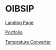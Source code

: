 
# OIBSIP

[Landing Page](https://ralasi.github.io/OIBSIP/landing_page)

[Portfolio](https://ralasi.github.io/OIBSIP/personal_porfolio)

[Temprature Converter](https://ralasi.github.io/OIBSIP/temperature_converter)
